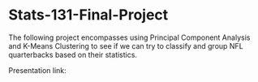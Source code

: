 # Stats-131-Final-Project

The following project encompasses using Principal Component Analysis and K-Means Clustering to see if we can try to classify and group NFL quarterbacks based on their statistics.

Presentation link: 